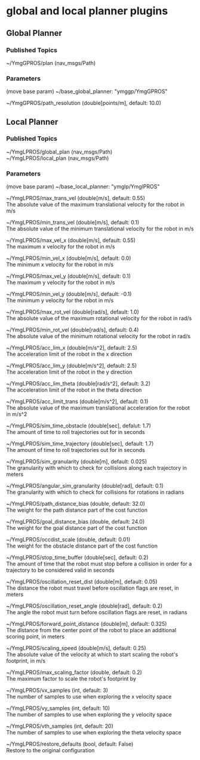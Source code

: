 global and local planner plugins
======================================



## Global Planner

### Published Topics
~/YmgGPROS/plan (nav_msgs/Path)  

### Parameters
(move base param) ~/base_global_planner: "ymggp/YmgGPROS"  

~/YmgGPROS/path_resolution (double[points/m], default: 10.0)  



## Local Planner

### Published Topics
~/YmgLPROS/global_plan (nav_msgs/Path)  
~/YmgLPROS/local_plan (nav_msgs/Path)  

### Parameters
(move base param) ~/base_local_planner: "ymglp/YmglPROS"  

~/YmgLPROS/max_trans_vel (double[m/s], default: 0.55)  
The absolute value of the maximum translational velocity for the robot in m/s  

~/YmgLPROS/min_trans_vel (double[m/s], default: 0.1)  
The absolute value of the minimum translational velocity for the robot in m/s  

~/YmgLPROS/max_vel_x (double[m/s], default: 0.55)  
The maximum x velocity for the robot in m/s  

~/YmgLPROS/min_vel_x (double[m/s], default: 0.0)  
The minimum x velocity for the robot in m/s  

~/YmgLPROS/max_vel_y (double[m/s], default: 0.1)  
The maximum y velocity for the robot in m/s  

~/YmgLPROS/min_vel_y (double[m/s], default: -0.1)  
The minimum y velocity for the robot in m/s  

~/YmgLPROS/max_rot_vel (double[rad/s], default: 1.0)  
The absolute value of the maximum rotational velocity for the robot in rad/s  

~/YmgLPROS/min_rot_vel (double[rad/s], default: 0.4)  
The absolute value of the minimum rotational velocity for the robot in rad/s  

~/YmgLPROS/acc_lim_x (double[m/s^2], default: 2.5)  
The acceleration limit of the robot in the x direction

~/YmgLPROS/acc_lim_y (double[m/s^2], default: 2.5)  
The acceleration limit of the robot in the y direction  

~/YmgLPROS/acc_lim_theta (double[rad/s^2], default: 3.2)  
The acceleration limit of the robot in the theta direction  

~/YmgLPROS/acc_limit_trans (double[m/s^2], default: 0.1)  
The absolute value of the maximum translational acceleration for the robot in m/s^2  

~/YmgLPROS/sim_time_obstacle (double[sec], defalut: 1.7)  
The amount of time to roll trajectories out for in seconds  

~/YmgLPROS/sim_time_trajectory (double[sec], default: 1.7)  
The amount of time to roll trajectories out for in seconds  

~/YmgLPROS/sim_granularity (double[m], default: 0.025)  
The granularity with which to check for collisions along each trajectory in meters  

~/YmgLPROS/angular_sim_granularity (double[rad], default: 0.1)  
The granularity with which to check for collisions for rotations in radians  

~/YmgLPROS/path_distance_bias (double, default: 32.0)  
The weight for the path distance part of the cost function  

~/YmgLPROS/goal_distance_bias (double, default: 24.0)  
The weight for the goal distance part of the cost function  

~/YmgLPROS/occdist_scale (double, default: 0.01)  
The weight for the obstacle distance part of the cost function  

~/YmgLPROS/stop_time_buffer (double[sec], default: 0.2)  
The amount of time that the robot must stop before a collision in order for a trajectory to be considered valid in seconds  

~/YmgLPROS/oscillation_reset_dist (double[m], default: 0.05)  
The distance the robot must travel before oscillation flags are reset, in meters  

~/YmgLPROS/oscillation_reset_angle (double[rad], default: 0.2)  
The angle the robot must turn before oscillation flags are reset, in radians  

~/YmgLPROS/forward_point_distance (double[m], default: 0.325)  
The distance from the center point of the robot to place an additional scoring point, in meters  

~/YmgLPROS/scaling_speed (double[m/s], default: 0.25)  
The absolute value of the velocity at which to start scaling the robot's footprint, in m/s  

~/YmgLPROS/max_scaling_factor (double, default: 0.2)  
The maximum factor to scale the robot's footprint by  

~/YmgLPROS/vx_samples (int, default: 3)  
The number of samples to use when exploring the x velocity space  

~/YmgLPROS/vy_samples (int, default: 10)  
The number of samples to use when exploring the y velocity space  

~/YmgLPROS/vth_samples (int, default: 20)  
The number of samples to use when exploring the theta velocity space  

~/YmgLPROS/restore_defaults (bool, default: False)  
Restore to the original configuration  
